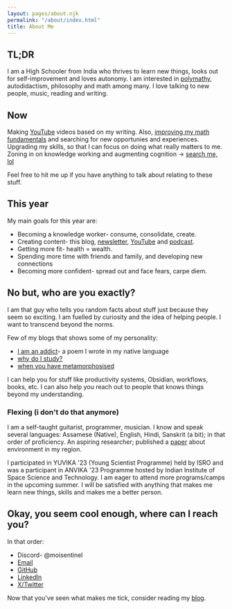 ```yaml
---
layout: pages/about.njk
permalink: "/about/index.html"
title: About Me
---
```

## TL;DR

I am a High Schooler from India who thrives to learn new things, looks out for self-improvement and loves autonomy. I am interested in [polymathy](/blog/p/another-renaissance), autodidactism, philosophy and math among many. I love talking to new people, music, reading and writing.

## Now

Making [YouTube](https://youtube.com/@nibirsankar) videos based on my writing. Also, [improving my math fundamentals](/blog/p/finding-attunement/) and searching for new opportunies and experiences. Upgrading my skills, so that I can focus on doing what really matters to me. Zoning in on knowledge working and augmenting cognition -> [search me, lol](/search/) 

Feel free to hit me up if you have anything to talk about relating to these stuff.

## This year


My main goals for this year are:

*   Becoming a knowledge worker- consume, consolidate, create.
*   Creating content- this blog, [newsletter](https://visionoflife.substack.com/), [YouTube](https://youtube.com/@nibirsankar) and [podcast](/pantheon/).
*   Getting more fit- health = wealth.
*   Spending more time with friends and family, and developing new connections
*   Becoming more confident- spread out and face fears, carpe diem.

## No but, who are you exactly?

I am that guy who tells you random facts about stuff just because they seem so exciting. I am fuelled by curiosity and the idea of helping people. I want to transcend beyond the norms.

Few of my blogs that shows some of my personality:

*   [I am an addict](https://moisentinel.github.io/blog/p/i-am-an-addict)\- a poem I wrote in my native language
*   [why do I study?](https://moisentinel.github.io/blog/p/why-do-i-study)
*   [when you have metamorphosised](https://moisentinel.github.io/blog/p/when-you-have-metamorphosised)

I can help you for stuff like productivity systems, Obsidian, workflows, books, etc. I can also help you reach out to people that knows things beyond my understanding.

### Flexing (i don't do that anymore)

I am a self-taught guitarist, programmer, musician. I know and speak several languages: Assamese (Native), English, Hindi, Sanskrit (a bit); in that order of proficiency. An aspiring researcher; published a [paper](https://osf.io/preprints/socarxiv/ytwqd/) about environment in my region.

I participated in YUVIKA '23 (Young Scientist Programme) held by ISRO and was a participant in ANVIKA '23 Programme hosted by Indian Institute of Space Science and Technology. I am eager to attend more programs/camps in the upcoming summer. I will be satisfied with anything that makes me learn new things, skills and makes me a better person.

## Okay, you seem cool enough, where can I reach you?

In that order:

*   Discord- @moisentinel
*   [Email](mailto:nibirsankar26@gmail.com)
*   [GitHub](https://github.com/moiSentineL)
*   [LinkedIn](https://www.linkedin.com/in/nibirsankar/)
*   [X/Twitter](https://twitter.com/moisentinel)

Now that you've seen what makes me tick, consider reading my [blog](https://nibirsan.org/blog/).